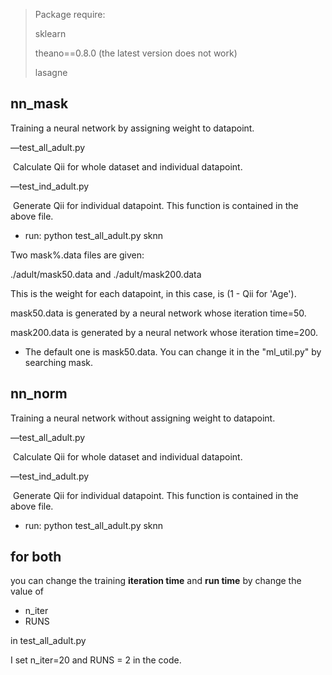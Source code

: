 > Package require:
>
> sklearn
>
> theano==0.8.0 (the latest version does not work)
>
> lasagne

## nn_mask

Training a neural network by assigning weight to datapoint.

—test_all_adult.py 

​	Calculate Qii for whole dataset and individual datapoint.

—test_ind_adult.py

​	Generate Qii for individual datapoint. This function is contained in the above file.

* run: python test_all_adult.py sknn

Two mask%.data files are given:

 ./adult/mask50.data and ./adult/mask200.data

This is the weight for each datapoint, in this case, is (1 - Qii for 'Age'). 

mask50.data is generated by a neural network whose iteration time=50.

mask200.data is generated by a neural network whose iteration time=200.

+ The default one is mask50.data. You can change it in the "ml_util.py" by searching mask.

## nn_norm

Training a neural network without assigning weight to datapoint.

—test_all_adult.py 

​	Calculate Qii for whole dataset and individual datapoint.

—test_ind_adult.py

​	Generate Qii for individual datapoint. This function is contained in the above file.

+ run: python test_all_adult.py sknn

## for both

you can change the training **iteration time** and **run time** by change the value of 

+ n_iter
+ RUNS

in  test_all_adult.py 

I set n_iter=20 and RUNS = 2 in the code.